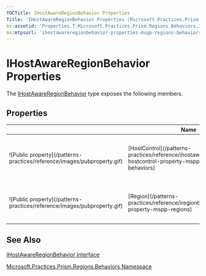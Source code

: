 ```yaml
---
TOCTitle: IHostAwareRegionBehavior Properties
Title: 'IHostAwareRegionBehavior Properties (Microsoft.Practices.Prism.Regions.Behaviors)'
ms:assetid: 'Properties.T:Microsoft.Practices.Prism.Regions.Behaviors.IHostAwareRegionBehavior'
ms:mtpsurl: 'ihostawareregionbehavior-properties-mspp-regions-behaviors.md'
---
```



# IHostAwareRegionBehavior Properties

The [IHostAwareRegionBehavior](/patterns-practices/reference/ihostawareregionbehavior-interface-mspp-regions-behaviors) type exposes the following members.

## Properties


<table>

<thead>
<tr class="header">
<th> </th>
<th>Name</th>
<th>Description</th>
</tr>
</thead>
<tbody>
<tr class="odd">
<td>![Public property](/patterns-practices/reference/images/pubproperty.gif)</td>
<td>[HostControl](/patterns-practices/reference/ihostawareregionbehavior-hostcontrol-property-mspp-regions-behaviors)</td>
<td><div class="summary">
Gets or sets the [DependencyObject](http://msdn.microsoft.com/en-us/library/ms589309) that the [IRegion](/patterns-practices/reference/iregion-interface-mspp-regions) is attached to.
</div></td>
</tr>
<tr class="even">
<td>![Public property](/patterns-practices/reference/images/pubproperty.gif)</td>
<td>[Region](/patterns-practices/reference/iregionbehavior-region-property-mspp-regions)</td>
<td><div class="summary">
The region that this behavior is extending.
</div>
(Inherited from [IRegionBehavior](/patterns-practices/reference/iregionbehavior-interface-mspp-regions).)</td>
</tr>
</tbody>
</table>

## See Also

[IHostAwareRegionBehavior Interface](/patterns-practices/reference/ihostawareregionbehavior-interface-mspp-regions-behaviors)

[Microsoft.Practices.Prism.Regions.Behaviors Namespace](/patterns-practices/reference/mspp-regions-behaviors-namespace)

